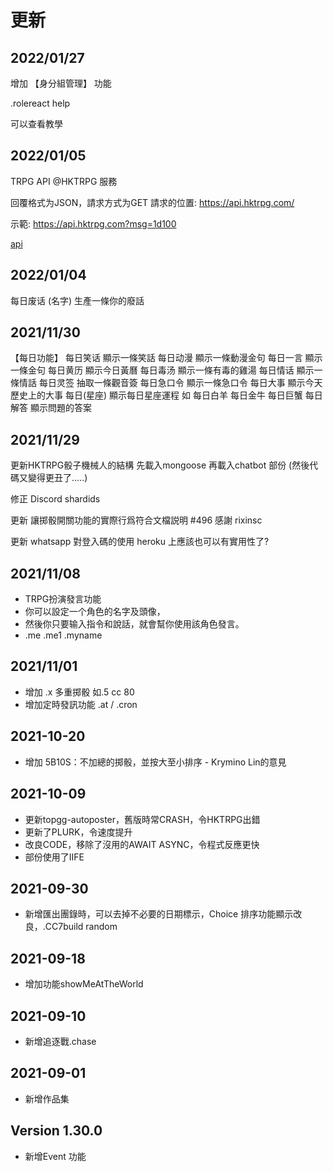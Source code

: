 # 更新

## 2022/01/27

增加 【身分組管理】 功能

.rolereact help

可以查看教學

## 2022/01/05

TRPG API @HKTRPG 服務

回覆格式为JSON，請求方式为GET
請求的位置:
<https://api.hktrpg.com/>

示範:
<https://api.hktrpg.com?msg=1d100>

[api](views/image/api.png)

## 2022/01/04

每日废话  (名字) 生產一條你的廢話

## 2021/11/30

【每日功能】
每日笑话    顯示一條笑話
每日动漫    顯示一條動漫金句
每日一言    顯示一條金句
每日黄历    顯示今日黃曆
每日毒汤    顯示一條有毒的雞湯
每日情话    顯示一條情話
每日灵签    抽取一條觀音簽
每日急口令    顯示一條急口令
每日大事    顯示今天歷史上的大事
每日(星座) 顯示每日星座運程 如 每日白羊 每日金牛 每日巨蟹
每日解答    顯示問題的答案

## 2021/11/29

更新HKTRPG骰子機械人的結構
先載入mongoose 再載入chatbot 部份
(然後代碼又變得更丑了.....)

修正
Discord shardids

更新
讓掷骰開關功能的實際行爲符合文檔説明 #496
感謝 rixinsc

更新
whatsapp 對登入碼的使用
heroku 上應該也可以有實用性了?

## 2021/11/08

* TRPG扮演發言功能
* 你可以設定一个角色的名字及頭像，
* 然後你只要输入指令和說話，就會幫你使用該角色發言。
* .me .me1 .myname

## 2021/11/01

* 增加 .x 多重掷骰 如.5 cc 80
* 增加定時發訊功能 .at / .cron
  
## 2021-10-20

* 增加 5B10S：不加總的掷骰，並按大至小排序 - Krymino Lin的意見

## 2021-10-09

* 更新topgg-autoposter，舊版時常CRASH，令HKTRPG出錯
* 更新了PLURK，令速度提升
* 改良CODE，移除了沒用的AWAIT ASYNC，令程式反應更快
* 部份使用了IIFE

## 2021-09-30

* 新增匯出團錄時，可以去掉不必要的日期標示，Choice 排序功能顯示改良，.CC7build random

## 2021-09-18

* 增加功能showMeAtTheWorld

## 2021-09-10

* 新增追逐戰.chase

## 2021-09-01

* 新增作品集

## Version 1.30.0

* 新增Event 功能
